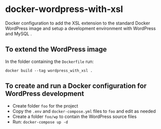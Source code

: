 # docker-wordpress-with-xsl
Docker configuration to add the XSL extension to the standard Docker WordPress image 
and setup a development environment with WordPress and MySQL
.
## To extend the WordPress image
In the folder containing the `Dockerfile` run:
```
docker build --tag wordpress_with_xsl .
```

## To create and run a Docker configuration for WordPress development

- Create folder `foo` for the project
- Copy the `.env` and `docker-compose.yml` files to `foo` and edit as needed
- Create a folder `foo/wp` to contain the WordPress source files
- Run: `docker-compose up -d`


